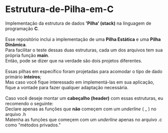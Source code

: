 # Estrutura-de-Pilha-em-C
Implementação da estrutura de dados **'Pilha' (stack)** na linguagem de programação **C**. <br>
 <br>
Esse repositório inclui a implementação de uma **Pilha Estática** e uma **Pilha Dinâmica**. <br>
Para facilitar o teste dessas duas estruturas, cada um dos arquivos tem sua própria função **main**. <br>
Então, pode se dizer que na verdade são dois projetos diferentes. <br>
 <br>
Essas pilhas em específico foram projetadas para acomodar o tipo de dado primário **inteiros**; <br>
Mas caso você fique interessado em implementá-las em sua aplicação, fique a vontade para fazer qualquer adaptação necessária. <br>
 <br>
Caso você deseje montar um **cabeçalho (header)** com essas estruturas, eu recomendo o seguinte: <br>
Declare apenas as funções que **não** começem com um *underline* ( _ ) no arquivo .h <br>
Matenha as funções que começem com um *underline* apenas no arquivo .c como "métodos privados." <br>
